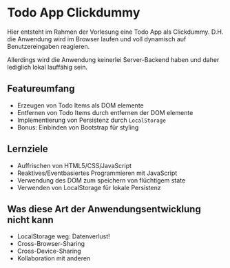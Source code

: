 # Todo App Clickdummy

Hier entsteht im Rahmen der Vorlesung eine Todo App als Clickdummy. D.H. die Anwendung wird im Browser laufen und voll dynamisch auf Benutzereingaben reagieren.

Allerdings wird die Anwendung keinerlei Server-Backend haben und daher lediglich lokal lauffähig sein.

## Featureumfang
  * Erzeugen von Todo Items als DOM elemente
  * Entfernen von Todo Items durch entfernen der DOM elemente
  * Implementierung von Persistenz durch `LocalStorage`
  * Bonus: Einbinden von Bootstrap für styling

## Lernziele
  * Auffrischen von HTML5/CSS/JavaScript
  * Reaktives/Eventbasiertes Programmieren mit JavaScript
  * Verwendung des DOM zum speichern von flüchtigem state
  * Verwenden von LocalStorage für lokale Persistenz

## Was diese Art der Anwendungsentwicklung nicht kann
  * LocalStorage weg: Datenverlust!
  * Cross-Browser-Sharing
  * Cross-Device-Sharing
  * Kollaboration mit anderen
